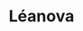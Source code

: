 ---
title: Léanova
member_url: https://www.leanova.fr/
geographies: ["France"]
based: ["France"]
ig: [""] 
services: ["services provided"] 
tags: [""]
categories: ["Booksellers / retailers / content portals"]
summary: "a Culture and Education kiosk featuring EPUB 3 publications."
press:
active: true
layout: members
showReadTime: false
showDate: false
permalink: ""
date: 
featureImage: "http://www.leanova.fr/wp-content/uploads/2019/02/new.logo-blanc-1.png"
--- 